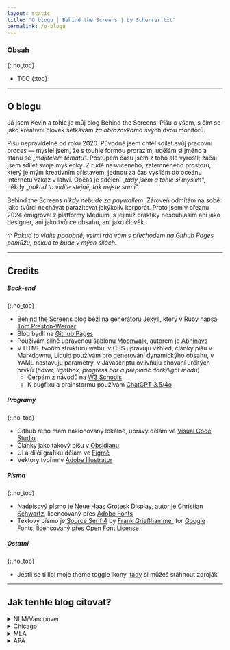 ```yaml
---
layout: static
title: "O blogu | Behind the Screens | by Scherrer.txt"
permalink: /o-blogu
---
```

### Obsah
{:.no_toc}

* TOC
{:toc}

---

## O blogu
Já jsem Kevin a tohle je můj blog Behind the Screens. Píšu o všem, s čím se jako kreativní člověk setkávám *za obrazovkama* svých dvou monitorů.


Píšu nepravidelně od roku 2020. Původně jsem chtěl sdílet svůj pracovní proces — myslel jsem, že s touhle formou prorazím, udělám si jméno a stanu se „*majitelem tématu*“. Postupem času jsem z toho ale vyrostl; začal jsem sdílet svoje myšlenky. Z rudě nasvíceného, zatemněného prostoru, který je mým kreativním přístavem, jednou za čas vysílám do oceánu internetu vzkaz v lahvi. Občas je sdělení „_tady jsem a tohle si myslím_“, někdy „_pokud to vidíte stejně, tak nejste sami_“.

Behind the Screens _nikdy nebude za paywallem_. Zároveň odmítám na sobě jako tvůrci nechávat parazitovat jakýkoliv korporát. Proto jsem v březnu 2024 emigroval z platformy Medium, s jejímiž praktiky nesouhlasím ani jako designer, ani jako tvůrce obsahu, ani jako člověk.

_↑ Pokud to vidíte podobně, velmi rád vám s přechodem na Github Pages pomůžu, pokud to bude v mých silách._

---

## Credits

##### Back-end
{:.no_toc}
- Behind the Screens blog běží na generátoru [Jekyll](https://jekyllrb.com/), který v Ruby napsal [Tom Preston-Werner](https://en.wikipedia.org/wiki/Tom_Preston-Werner)
- Blog bydlí na [Github Pages](https://pages.github.com/)
- Používám silně upravenou šablonu [Moonwalk](https://github.com/abhinavs/moonwalk), autorem je [Abhinavs](https://github.com/abhinavs/)
- V HTML tvořím strukturu webu, v CSS upravuju vzhled, články píšu v Markdownu, Liquid používám pro generování dynamickýho obsahu, v YAML nastavuju parametry, v Javascriptu ovlivňuju chování určitých prvků (*hover, lightbox, progress bar a přepínač dark/light modu*)
    - Čerpám z návodů na [W3 Schools](https://www.w3schools.com/)
    - K bugfixu a brainstormu používám [ChatGPT 3.5/4o](https://chat.openai.com/)

##### Programy
{:.no_toc}
- Github repo mám naklonovaný lokálně, úpravy dělám ve [Visual Code Studio](https://code.visualstudio.com/)
- Články jako takový píšu v [Obsidianu](https://obsidian.md/)
- UI a dílčí grafiku dělám ve [Figmě](https://www.figma.com/)
- Vektory tvořím v [Adobe Illustrator](https://www.adobe.com/ca/products/illustrator.html)

##### Písma
{:.no_toc}
- Nadpisový písmo je [Neue Haas Grotesk Display](https://fonts.adobe.com/fonts/neue-haas-grotesk), autor je [Christian Schwartz](https://commercialtype.com/about/christian_schwartz), licencovaný přes [Adobe Fonts](https://fonts.adobe.com/fonts/roc-grotesk#licensing-section)
- Textový písmo je [Source Serif 4](https://fonts.google.com/specimen/Source+Serif+4) by [Frank Grießhammer](https://fonts.adobe.com/designers/frank-griesshammer) for [Google Fonts](https://fonts.google.com/specimen/Source+Serif+4), licencovaný přes [Open Font License](https://fonts.google.com/specimen/Source+Serif+4/about)

##### Ostatní
{:.no_toc}
- Jestli se ti líbí moje theme toggle ikony, [tady](https://github.com/scherrer-txt/bts/blob/master/downloads/scherrer-theme-toggle.pdf) si můžeš stáhnout zdroják

---

## Jak tenhle blog citovat?
<details><summary>NLM/Vancouver</summary>Scherrer K. Behind the Screens [Internet]. Brno (CZ): Kevin Scherrer. 2020 -   . Název příspěvku; RRRR MM DD [citováno RRRR MM DD]. https://scherrer-txt.github.io/bts/</details>

<details><summary>Chicago</summary>Scherrer, Kevin. "Název příspěvku." Behind the Screens, MM DD, RRRR. https://scherrer-txt.github.io/bts/.</details>

<details><summary>MLA</summary>Scherrer, Kevin. "Název příspěvku." Behind the Screens,  DD MM RRRR, https://scherrer-txt.github.io/bts/.</details>

<details><summary>APA</summary>Scherrer, K. (RRRR, MM DD). Název příspěvku. Behind the Screens. https://scherrer-txt.github.io/bts/</details>